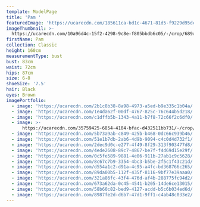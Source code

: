 ```yaml
---
template: ModelPage
title: 'Pam '
featuredImage: 'https://ucarecdn.com/185611ca-bd1c-4671-81d5-f9229d95dc41/'
imageThumbnail: >-
  https://ucarecdn.com/10a96d4c-15f2-4298-9c8e-f805bbdb6c05/-/crop/689x966/44,0/-/preview/
firstName: Pam
collection: Classic
height: 160cm
measurementType: bust
bust: 83cm
waist: 72cm
hips: 87cm
size: 6-8
shoeSize: '7.5'
hair: Black
eyes: Brown
imagePortfolio:
  - image: 'https://ucarecdn.com/2b1c8b38-8a98-4973-a5ed-b9e335c1b04a/'
  - image: 'https://ucarecdn.com/1e4da62f-00df-4767-825c-76c644b5d218/'
  - image: 'https://ucarecdn.com/c1dffb5b-1343-4a11-b7f8-72c66f2c6df0/'
  - image: >-
      https://ucarecdn.com/35759425-6854-4104-bfac-d432511bb731/-/crop/956x1313/138,666/-/preview/
  - image: 'https://ucarecdn.com/5b73a9ab-c849-425b-b468-0dc66c939b46/'
  - image: 'https://ucarecdn.com/51e1b7db-2ab6-4d9b-9094-c4c0d4d732f1/'
  - image: 'https://ucarecdn.com/2dec9d0c-e277-4f49-8f29-313f903477d8/'
  - image: 'https://ucarecdn.com/4ede2608-89c7-4867-be7f-f4d69d15e29f/'
  - image: 'https://ucarecdn.com/0c5fe589-9881-4e06-911b-27ab1c9c5628/'
  - image: 'https://ucarecdn.com/8c67c7b9-3354-4bc3-b5be-2f5c1f43c21d/'
  - image: 'https://ucarecdn.com/d554a1c2-d91a-4c95-a4fc-bd368766c265/'
  - image: 'https://ucarecdn.com/89da00b5-112f-435f-8116-9bf77e39aaa0/'
  - image: 'https://ucarecdn.com/321a86fc-43f4-476d-af4b-288775fc94d2/'
  - image: 'https://ucarecdn.com/673a62da-0c45-4541-b205-14de6ce13015/'
  - image: 'https://ucarecdn.com/58b60c82-bed9-4127-acdd-b5c6b034ed6d/'
  - image: 'https://ucarecdn.com/8987fe2d-d6b7-47d1-9ff1-c4ab48c033e2/'
---
```


